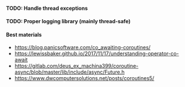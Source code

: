 #### TODO: Handle thread exceptions
#### TODO: Proper logging library (mainly thread-safe)

#### Best materials
- https://blog.panicsoftware.com/co_awaiting-coroutines/
- https://lewissbaker.github.io/2017/11/17/understanding-operator-co-await
- https://gitlab.com/deus_ex_machina399/coroutine-async/blob/master/lib/include/async/Future.h
- https://www.dwcomputersolutions.net/posts/coroutines5/





